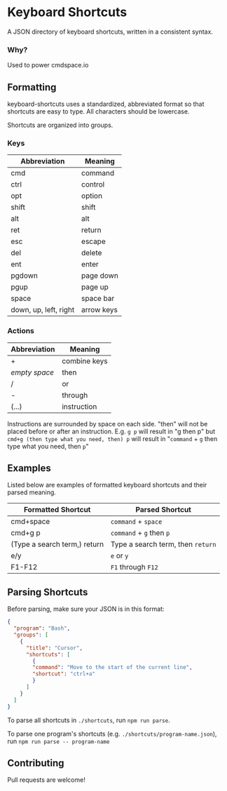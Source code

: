 # Keyboard Shortcuts

A JSON directory of keyboard shortcuts, written in a consistent syntax.

### Why?

Used to power cmdspace.io

## Formatting

keyboard-shortcuts uses a standardized, abbreviated format so that shortcuts are easy to type. All characters should be lowercase.

Shortcuts are organized into groups.

### Keys

| Abbreviation | Meaning |
| ------------- | ---------- |
| cmd           | command    |
| ctrl          | control    |
| opt           | option     |
| shift         | shift      |
| alt           | alt        |
| ret           | return     |
| esc           | escape     |
| del           | delete     |
| ent           | enter      |
| pgdown        | page down  |
| pgup          | page up    |
| space         | space bar  |
| down, up, left, right | arrow keys |

### Actions
| Abbreviation  | Meaning    |
| ------------- | -----------|
| +             | combine keys|
| _empty space_ | then       |
| /             | or         |
| -             | through    |
| (...)         | instruction|

Instructions are surrounded by space on each side. "then" will not be placed before or after an instruction.
E.g. `g p` will result in "g then p"
but `cmd+g (then type what you need, then) p` will result in "`command` + `g` then type what you need, then `p`"

## Examples

Listed below are examples of formatted keyboard shortcuts and their parsed meaning.

| Formatted Shortcut | Parsed Shortcut |
| ------------------ | --------------- |
| cmd+space          | `command` + `space` |
| cmd+g p            | `command` + `g` then `p` |
| (Type a search term,) return | Type a search term, then `return` |
| e/y                | `e` or `y`       |
| F1-F12             | `F1` through `F12` |

## Parsing Shortcuts

Before parsing, make sure your JSON is in this format:

```json
{
  "program": "Bash",
  "groups": [
    {
      "title": "Cursor",
      "shortcuts": [
        {
        "command": "Move to the start of the current line",
        "shortcut": "ctrl+a"
        }
      ]
    }
  ]
}
```
To parse all shortcuts in `./shortcuts`, run `npm run parse`.

To parse one program's shortcuts (e.g. `./shortcuts/program-name.json`), run `npm run parse -- program-name`




## Contributing

Pull requests are welcome!